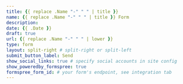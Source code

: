 ```yaml
---
title: {{ replace .Name "-" " " | title }}
name: {{ replace .Name "-" " " | title }} Form
description:
date: {{ .Date }}
draft: true
url: {{ replace .Name "-" " " | lower }}
type: form
layout: split-right # split-right or split-left
submit_button_label: Send
show_social_links: true # specify social accounts in site config
show_poweredby_formspree: true
formspree_form_id: # your form's endpoint, see integration tab
---
```

